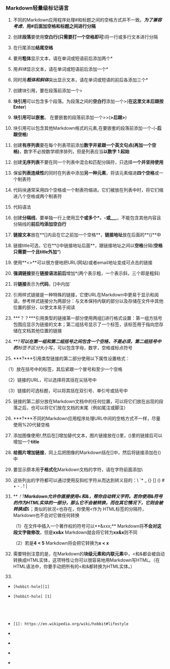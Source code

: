 ### Markdown轻量级标记语言

1. 不同的Markdown应用程序处理#和标题之间的空格方式并不一致。***为了兼容考虑***，**用#后面加空格和标题之间进行分隔** 

2. 创建**段落**要使用**空白行(只需要打一个空格即可**)将一行或多行文本进行分隔 

3. 在行尾添加**结尾空格**

4. 要用**粗体**显示文本，请在单词或短语前后添加两个* 

5. 用*斜体*显示文本，请在单词或短语前后添加一个* 

6. 同时用***粗体和斜体***突出显示文本，请在单词或短语的前后各添加三个* 

7. 创建块引用，要在段落前添加一个> 
8. **块引用**可以包含多个段落。为段落之间的**空白行**添加一个>(**在这里文本后跟按Enter**) 

9. **块引用可以嵌套**。 在要嵌套的段落前添加一个>>(**>后跟>**) 

10. 块引用可以包含其他Markdown格式的元素,在要嵌套的段落前添加一个-(**-后跟空格**) 

11. 创建**有序列表**要在每个列表项前添加**数字并紧跟一个英文句点(再加一个空格)**，数字不必按数学顺序排列，但是列表应当**以数字 1 起始** 

12. 创建**无序列表**不要在同一个列表中混合和匹配分隔符，只选择**一个并坚持使用** 

13. 保留**列表连续性**的同时在列表中添加**另一种元素**，将该元素缩进**四个空格**或一个制表符 

14. 代码块通常采用四个空格或一个制表符缩进。它们被放在列表中时，将它们缩进八个空格或两个制表符 

15. 代码语法

16. 创建**分隔线**，要单独一行上使用**三个或多个*、-或___**，不能包含其他内容且分隔线的**前后均添加空白行** 
17. **链接文本**放在**[]内且在它之前加一个空格**，**链接地址**放在后面的**()**中 
18. 链接title可选，它在**()中链接地址后面**，跟链接地址之间以**空格**分隔(**空格只需要一个且title外加“**) 
19. 使用**<>**可以很方便地把URL(网站)或者email地址变成可点击的链接 
20. **强调链接**要在**链接语法前后**增加*(两个表示粗，一个表示斜，三个即是粗斜) 
21. 将**链接**表示为**代码**，[]中内加` 
22. 引用样式链接是一种特殊的链接，它使URL在Markdown中更易于显示和阅读。参考样式链接分为两部分：与文本保持内联的部分以及存储在文件中其他位置的部分，以使文本易于阅读 
23. ***？？***引用类型的链接第一部分使用两组[]进行格式设置：第一组方括号包围应显示为链接的文本；第二组括号显示了一个标签，该标签用于指向您存储在文档其他位置的链接 
24. ***?***可以在第一组和第二组括号之间包含一个空格，不是必须，**第二组**括号中的**标签不区分**大小写，可以包含字母，数字，空格或标点符号 
25. ***?***引用类型链接的第二部分使用以下属性设置格式：

（1）放在括号中的标签，其后紧跟一个冒号和至少一个空格 

（2）链接的URL，可以选择将其括在尖括号中 

（3）链接的可选标题，可以将其括在双引号、单引号或括号中 

25. 链接的第二部分放在Markdown文档中的任何位置，可以将它们放在出现的段落之后，也可以将它们放在文档的末尾（例如尾注或脚注） 

26. ***?***不同的Markdown应用程序处理URL中间的空格方式不一样，尽量使用%20代替空格 

27. 添加图像使用!,然后在[]增加替代文本，图片链接放在()里，()里的链接后可以增加一个**title** 

28. **给图片增加链接**，同上后把图像的Markdown括在[]中，然后将链接添加在()中 

29. 要显示原本用**于格式化**Markdown文档的字符，请在字符前面添加\ 

30. 这些列出的字符都可以通过使用反斜杠字符从而达到转义目的：\ `* _  {} [] () # + - . ! | 

31. ***！?***Markdown允许你直接使用<和&，帮你自动转义字符。若你使用&符号的作为HTML实体的一部分，那么它不会被转换，而在其它情况下，它则会被转换成**&amp;**；类似的状况<也存在，你使用<作为 HTML标签的分隔符，Markdown也不会对它做任何转换 

    （1）在文件中插入一个著作权的符号可以**&xxx;** Markdown将**不会对这段文字做修改**，但是**xx&x** Markdown就会将它转为**xx&amp;x**则不同 

    （2）若是**4 < 5** Markdown将会把它转换为**x &lt; x** 

32. 需要特别注意的是，在Markdown的**块级元素和内联元素**中，<和&都会被自动转换成HTML实体，这项特性让你可以很容易地用Markdown写HTML。（在HTML语法中，你要手动把所有的<和&都转换为HTML实体。） 

33. 





- ```
  [hobbit-hole][1]

- ```
  [hobbit-hole] [1]





- ```
  [1]: https://en.wikipedia.org/wiki/hobbit#lifestyle 

- ```

- ```

- ```

- ```
